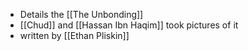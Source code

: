 - Details the [[The Unbonding]]
- [[Chud]] and [[Hassan Ibn Haqim]] took pictures of it
- written by [[Ethan Pliskin]]